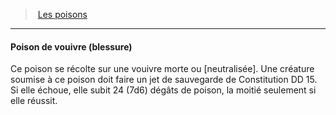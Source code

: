 ﻿---
!Generic
Id: poisons_hd.md#poison-de-vouivre-blessure
ParentLink: poisons_hd.md#les-poisons
Name: Poison de vouivre (blessure)
ParentName: Les poisons
NameLevel: 4
---
> [Les poisons](hd_poisons.md)

---

#### Poison de vouivre (blessure)

Ce poison se récolte sur une vouivre morte ou [neutralisée]. Une créature soumise à ce poison doit faire un jet de sauvegarde de Constitution DD 15. Si elle échoue, elle subit 24 (7d6) dégâts de poison, la moitié seulement si elle réussit.

